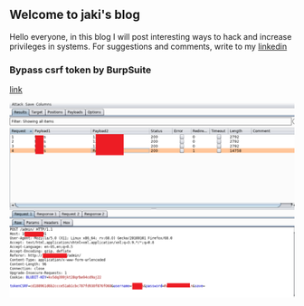 ## Welcome to jaki's blog

Hello everyone, in this blog I will post interesting ways to hack and increase privileges in systems. For suggestions and comments, write to my [linkedin]( https://www.linkedin.com/in/sergey-budilov/)

### Bypass csrf token by BurpSuite
[link](csfr-bypass-burpsuite.md)

![Image](/img/anti-csrf-burp/6.png)
